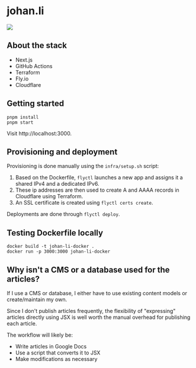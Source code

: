 # johan.li

![](https://github.com/JohanLi/johan.li/workflows/Tests/badge.svg)

## About the stack

- Next.js
- GitHub Actions
- Terraform
- Fly.io
- Cloudflare

## Getting started

```
pnpm install
pnpm start
```

Visit http://localhost:3000.

## Provisioning and deployment

Provisioning is done manually using the `infra/setup.sh` script:

1. Based on the Dockerfile, `flyctl` launches a new app and assigns it a shared IPv4 and a dedicated IPv6.
2. These ip addresses are then used to create A and AAAA records in Cloudflare using Terraform.
3. An SSL certificate is created using `flyctl certs create`.

Deployments are done through `flyctl deploy`.

## Testing Dockerfile locally

```
docker build -t johan-li-docker .
docker run -p 3000:3000 johan-li-docker
```

## Why isn't a CMS or a database used for the articles?

If I use a CMS or database, I either have to use existing content models or create/maintain my own.

Since I don't publish articles frequently, the flexibility of "expressing" articles directly using JSX is
well worth the manual overhead for publishing each article.

The workflow will likely be:

- Write articles in Google Docs
- Use a script that converts it to JSX
- Make modifications as necessary
